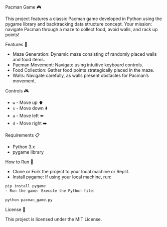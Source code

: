 Pacman Game 🎮

This project features a classic Pacman game developed in Python using the pygame library and backtracking data structure concept. Your mission: navigate Pacman through a maze to collect food, avoid walls, and rack up points!

Features 🌟
- Maze Generation: Dynamic maze consisting of randomly placed walls and food items.
- Pacman Movement: Navigate using intuitive keyboard controls.
- Food Collection: Gather food points strategically placed in the maze.
- Walls: Navigate carefully, as walls present obstacles for Pacman’s movement.

Controls 🎮
- `w` - Move up ⬆️
- `s` - Move down ⬇️
- `a` - Move left ⬅️
- `d` - Move right ➡️

Requirements 📋
- Python 3.x
- pygame library

How to Run 🚀
- Clone or Fork the project to your local machine or Replit.
- Install pygame: If using your local machine, run:

 ```bash
pip install pygame
- Run the game: Execute the Python file:
```
```bash
python pacman_game.py
```
License 📜

This project is licensed under the MIT License.

